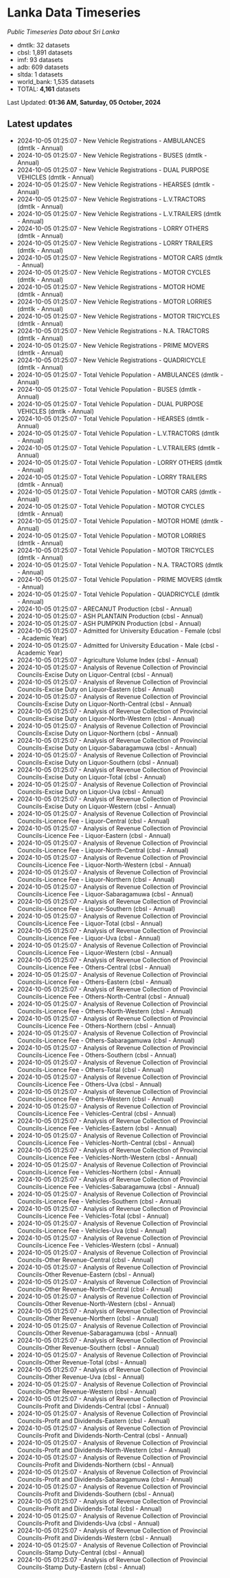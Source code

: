 # Lanka Data Timeseries
*Public Timeseries Data about Sri Lanka*

* dmtlk: 32 datasets
* cbsl: 1,891 datasets
* imf: 93 datasets
* adb: 609 datasets
* sltda: 1 datasets
* world_bank: 1,535 datasets
* TOTAL: **4,161** datasets

Last Updated: **01:36 AM, Saturday, 05 October, 2024**

## Latest updates

* 2024-10-05 01:25:07 - New Vehicle Registrations - AMBULANCES (dmtlk - Annual)
* 2024-10-05 01:25:07 - New Vehicle Registrations - BUSES (dmtlk - Annual)
* 2024-10-05 01:25:07 - New Vehicle Registrations - DUAL PURPOSE VEHICLES (dmtlk - Annual)
* 2024-10-05 01:25:07 - New Vehicle Registrations - HEARSES (dmtlk - Annual)
* 2024-10-05 01:25:07 - New Vehicle Registrations - L.V.TRACTORS (dmtlk - Annual)
* 2024-10-05 01:25:07 - New Vehicle Registrations - L.V.TRAILERS (dmtlk - Annual)
* 2024-10-05 01:25:07 - New Vehicle Registrations - LORRY OTHERS (dmtlk - Annual)
* 2024-10-05 01:25:07 - New Vehicle Registrations - LORRY TRAILERS (dmtlk - Annual)
* 2024-10-05 01:25:07 - New Vehicle Registrations - MOTOR CARS (dmtlk - Annual)
* 2024-10-05 01:25:07 - New Vehicle Registrations - MOTOR CYCLES (dmtlk - Annual)
* 2024-10-05 01:25:07 - New Vehicle Registrations - MOTOR HOME (dmtlk - Annual)
* 2024-10-05 01:25:07 - New Vehicle Registrations - MOTOR LORRIES (dmtlk - Annual)
* 2024-10-05 01:25:07 - New Vehicle Registrations - MOTOR TRICYCLES (dmtlk - Annual)
* 2024-10-05 01:25:07 - New Vehicle Registrations - N.A. TRACTORS (dmtlk - Annual)
* 2024-10-05 01:25:07 - New Vehicle Registrations - PRIME MOVERS (dmtlk - Annual)
* 2024-10-05 01:25:07 - New Vehicle Registrations - QUADRICYCLE (dmtlk - Annual)
* 2024-10-05 01:25:07 - Total Vehicle Population - AMBULANCES (dmtlk - Annual)
* 2024-10-05 01:25:07 - Total Vehicle Population - BUSES (dmtlk - Annual)
* 2024-10-05 01:25:07 - Total Vehicle Population - DUAL PURPOSE VEHICLES (dmtlk - Annual)
* 2024-10-05 01:25:07 - Total Vehicle Population - HEARSES (dmtlk - Annual)
* 2024-10-05 01:25:07 - Total Vehicle Population - L.V.TRACTORS (dmtlk - Annual)
* 2024-10-05 01:25:07 - Total Vehicle Population - L.V.TRAILERS (dmtlk - Annual)
* 2024-10-05 01:25:07 - Total Vehicle Population - LORRY OTHERS (dmtlk - Annual)
* 2024-10-05 01:25:07 - Total Vehicle Population - LORRY TRAILERS (dmtlk - Annual)
* 2024-10-05 01:25:07 - Total Vehicle Population - MOTOR CARS (dmtlk - Annual)
* 2024-10-05 01:25:07 - Total Vehicle Population - MOTOR CYCLES (dmtlk - Annual)
* 2024-10-05 01:25:07 - Total Vehicle Population - MOTOR HOME (dmtlk - Annual)
* 2024-10-05 01:25:07 - Total Vehicle Population - MOTOR LORRIES (dmtlk - Annual)
* 2024-10-05 01:25:07 - Total Vehicle Population - MOTOR TRICYCLES (dmtlk - Annual)
* 2024-10-05 01:25:07 - Total Vehicle Population - N.A. TRACTORS (dmtlk - Annual)
* 2024-10-05 01:25:07 - Total Vehicle Population - PRIME MOVERS (dmtlk - Annual)
* 2024-10-05 01:25:07 - Total Vehicle Population - QUADRICYCLE (dmtlk - Annual)
* 2024-10-05 01:25:07 - ARECANUT Production (cbsl - Annual)
* 2024-10-05 01:25:07 - ASH PLANTAIN Production (cbsl - Annual)
* 2024-10-05 01:25:07 - ASH PUMPKIN Production (cbsl - Annual)
* 2024-10-05 01:25:07 - Admitted for University Education - Female (cbsl - Academic Year)
* 2024-10-05 01:25:07 - Admitted for University Education - Male (cbsl - Academic Year)
* 2024-10-05 01:25:07 - Agriculture Volume Index (cbsl - Annual)
* 2024-10-05 01:25:07 - Analysis of Revenue Collection of Provincial Councils-Excise Duty on Liquor-Central (cbsl - Annual)
* 2024-10-05 01:25:07 - Analysis of Revenue Collection of Provincial Councils-Excise Duty on Liquor-Eastern (cbsl - Annual)
* 2024-10-05 01:25:07 - Analysis of Revenue Collection of Provincial Councils-Excise Duty on Liquor-North-Central (cbsl - Annual)
* 2024-10-05 01:25:07 - Analysis of Revenue Collection of Provincial Councils-Excise Duty on Liquor-North-Western (cbsl - Annual)
* 2024-10-05 01:25:07 - Analysis of Revenue Collection of Provincial Councils-Excise Duty on Liquor-Northern (cbsl - Annual)
* 2024-10-05 01:25:07 - Analysis of Revenue Collection of Provincial Councils-Excise Duty on Liquor-Sabaragamuwa (cbsl - Annual)
* 2024-10-05 01:25:07 - Analysis of Revenue Collection of Provincial Councils-Excise Duty on Liquor-Southern (cbsl - Annual)
* 2024-10-05 01:25:07 - Analysis of Revenue Collection of Provincial Councils-Excise Duty on Liquor-Total (cbsl - Annual)
* 2024-10-05 01:25:07 - Analysis of Revenue Collection of Provincial Councils-Excise Duty on Liquor-Uva (cbsl - Annual)
* 2024-10-05 01:25:07 - Analysis of Revenue Collection of Provincial Councils-Excise Duty on Liquor-Western (cbsl - Annual)
* 2024-10-05 01:25:07 - Analysis of Revenue Collection of Provincial Councils-Licence Fee - Liquor-Central (cbsl - Annual)
* 2024-10-05 01:25:07 - Analysis of Revenue Collection of Provincial Councils-Licence Fee - Liquor-Eastern (cbsl - Annual)
* 2024-10-05 01:25:07 - Analysis of Revenue Collection of Provincial Councils-Licence Fee - Liquor-North-Central (cbsl - Annual)
* 2024-10-05 01:25:07 - Analysis of Revenue Collection of Provincial Councils-Licence Fee - Liquor-North-Western (cbsl - Annual)
* 2024-10-05 01:25:07 - Analysis of Revenue Collection of Provincial Councils-Licence Fee - Liquor-Northern (cbsl - Annual)
* 2024-10-05 01:25:07 - Analysis of Revenue Collection of Provincial Councils-Licence Fee - Liquor-Sabaragamuwa (cbsl - Annual)
* 2024-10-05 01:25:07 - Analysis of Revenue Collection of Provincial Councils-Licence Fee - Liquor-Southern (cbsl - Annual)
* 2024-10-05 01:25:07 - Analysis of Revenue Collection of Provincial Councils-Licence Fee - Liquor-Total (cbsl - Annual)
* 2024-10-05 01:25:07 - Analysis of Revenue Collection of Provincial Councils-Licence Fee - Liquor-Uva (cbsl - Annual)
* 2024-10-05 01:25:07 - Analysis of Revenue Collection of Provincial Councils-Licence Fee - Liquor-Western (cbsl - Annual)
* 2024-10-05 01:25:07 - Analysis of Revenue Collection of Provincial Councils-Licence Fee - Others-Central (cbsl - Annual)
* 2024-10-05 01:25:07 - Analysis of Revenue Collection of Provincial Councils-Licence Fee - Others-Eastern (cbsl - Annual)
* 2024-10-05 01:25:07 - Analysis of Revenue Collection of Provincial Councils-Licence Fee - Others-North-Central (cbsl - Annual)
* 2024-10-05 01:25:07 - Analysis of Revenue Collection of Provincial Councils-Licence Fee - Others-North-Western (cbsl - Annual)
* 2024-10-05 01:25:07 - Analysis of Revenue Collection of Provincial Councils-Licence Fee - Others-Northern (cbsl - Annual)
* 2024-10-05 01:25:07 - Analysis of Revenue Collection of Provincial Councils-Licence Fee - Others-Sabaragamuwa (cbsl - Annual)
* 2024-10-05 01:25:07 - Analysis of Revenue Collection of Provincial Councils-Licence Fee - Others-Southern (cbsl - Annual)
* 2024-10-05 01:25:07 - Analysis of Revenue Collection of Provincial Councils-Licence Fee - Others-Total (cbsl - Annual)
* 2024-10-05 01:25:07 - Analysis of Revenue Collection of Provincial Councils-Licence Fee - Others-Uva (cbsl - Annual)
* 2024-10-05 01:25:07 - Analysis of Revenue Collection of Provincial Councils-Licence Fee - Others-Western (cbsl - Annual)
* 2024-10-05 01:25:07 - Analysis of Revenue Collection of Provincial Councils-Licence Fee - Vehicles-Central (cbsl - Annual)
* 2024-10-05 01:25:07 - Analysis of Revenue Collection of Provincial Councils-Licence Fee - Vehicles-Eastern (cbsl - Annual)
* 2024-10-05 01:25:07 - Analysis of Revenue Collection of Provincial Councils-Licence Fee - Vehicles-North-Central (cbsl - Annual)
* 2024-10-05 01:25:07 - Analysis of Revenue Collection of Provincial Councils-Licence Fee - Vehicles-North-Western (cbsl - Annual)
* 2024-10-05 01:25:07 - Analysis of Revenue Collection of Provincial Councils-Licence Fee - Vehicles-Northern (cbsl - Annual)
* 2024-10-05 01:25:07 - Analysis of Revenue Collection of Provincial Councils-Licence Fee - Vehicles-Sabaragamuwa (cbsl - Annual)
* 2024-10-05 01:25:07 - Analysis of Revenue Collection of Provincial Councils-Licence Fee - Vehicles-Southern (cbsl - Annual)
* 2024-10-05 01:25:07 - Analysis of Revenue Collection of Provincial Councils-Licence Fee - Vehicles-Total (cbsl - Annual)
* 2024-10-05 01:25:07 - Analysis of Revenue Collection of Provincial Councils-Licence Fee - Vehicles-Uva (cbsl - Annual)
* 2024-10-05 01:25:07 - Analysis of Revenue Collection of Provincial Councils-Licence Fee - Vehicles-Western (cbsl - Annual)
* 2024-10-05 01:25:07 - Analysis of Revenue Collection of Provincial Councils-Other Revenue-Central (cbsl - Annual)
* 2024-10-05 01:25:07 - Analysis of Revenue Collection of Provincial Councils-Other Revenue-Eastern (cbsl - Annual)
* 2024-10-05 01:25:07 - Analysis of Revenue Collection of Provincial Councils-Other Revenue-North-Central (cbsl - Annual)
* 2024-10-05 01:25:07 - Analysis of Revenue Collection of Provincial Councils-Other Revenue-North-Western (cbsl - Annual)
* 2024-10-05 01:25:07 - Analysis of Revenue Collection of Provincial Councils-Other Revenue-Northern (cbsl - Annual)
* 2024-10-05 01:25:07 - Analysis of Revenue Collection of Provincial Councils-Other Revenue-Sabaragamuwa (cbsl - Annual)
* 2024-10-05 01:25:07 - Analysis of Revenue Collection of Provincial Councils-Other Revenue-Southern (cbsl - Annual)
* 2024-10-05 01:25:07 - Analysis of Revenue Collection of Provincial Councils-Other Revenue-Total (cbsl - Annual)
* 2024-10-05 01:25:07 - Analysis of Revenue Collection of Provincial Councils-Other Revenue-Uva (cbsl - Annual)
* 2024-10-05 01:25:07 - Analysis of Revenue Collection of Provincial Councils-Other Revenue-Western (cbsl - Annual)
* 2024-10-05 01:25:07 - Analysis of Revenue Collection of Provincial Councils-Profit and Dividends-Central (cbsl - Annual)
* 2024-10-05 01:25:07 - Analysis of Revenue Collection of Provincial Councils-Profit and Dividends-Eastern (cbsl - Annual)
* 2024-10-05 01:25:07 - Analysis of Revenue Collection of Provincial Councils-Profit and Dividends-North-Central (cbsl - Annual)
* 2024-10-05 01:25:07 - Analysis of Revenue Collection of Provincial Councils-Profit and Dividends-North-Western (cbsl - Annual)
* 2024-10-05 01:25:07 - Analysis of Revenue Collection of Provincial Councils-Profit and Dividends-Northern (cbsl - Annual)
* 2024-10-05 01:25:07 - Analysis of Revenue Collection of Provincial Councils-Profit and Dividends-Sabaragamuwa (cbsl - Annual)
* 2024-10-05 01:25:07 - Analysis of Revenue Collection of Provincial Councils-Profit and Dividends-Southern (cbsl - Annual)
* 2024-10-05 01:25:07 - Analysis of Revenue Collection of Provincial Councils-Profit and Dividends-Total (cbsl - Annual)
* 2024-10-05 01:25:07 - Analysis of Revenue Collection of Provincial Councils-Profit and Dividends-Uva (cbsl - Annual)
* 2024-10-05 01:25:07 - Analysis of Revenue Collection of Provincial Councils-Profit and Dividends-Western (cbsl - Annual)
* 2024-10-05 01:25:07 - Analysis of Revenue Collection of Provincial Councils-Stamp Duty-Central (cbsl - Annual)
* 2024-10-05 01:25:07 - Analysis of Revenue Collection of Provincial Councils-Stamp Duty-Eastern (cbsl - Annual)
